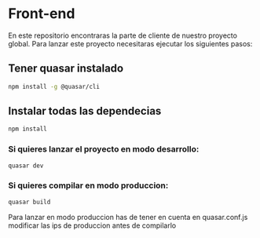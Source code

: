 # Front-end

En este repositorio encontraras la parte de cliente de nuestro proyecto global.
Para lanzar este proyecto necesitaras ejecutar los siguientes pasos:

## Tener quasar instalado
```bash
npm install -g @quasar/cli
```


## Instalar todas las dependecias
```bash
npm install
```

### Si quieres lanzar el proyecto en modo desarrollo:
```bash
quasar dev
```


### Si quieres compilar en modo produccion:
```bash
quasar build
```
Para lanzar en modo produccion has de tener en cuenta en quasar.conf.js modificar las ips de produccion antes de compilarlo

